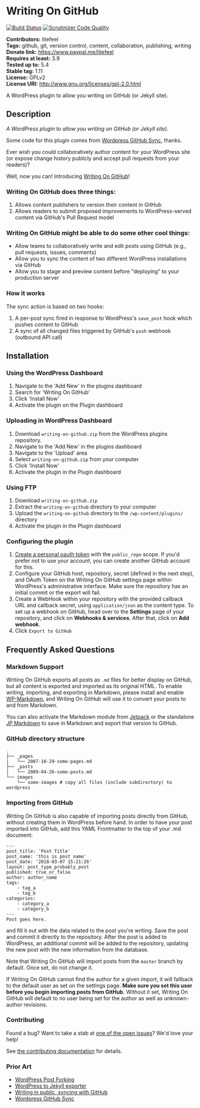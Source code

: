 # Writing On GitHub #

[![Build Status](https://travis-ci.org/litefeel/writing-on-github.svg?branch=master)](https://travis-ci.org/litefeel/writing-on-github)
[![Scrutinizer Code Quality](https://scrutinizer-ci.com/g/litefeel/writing-on-github/badges/quality-score.png?b=master)](https://scrutinizer-ci.com/g/litefeel/writing-on-github/?branch=master)

**Contributors:** litefeel  
**Tags:** github, git, version control, content, collaboration, publishing, writing  
**Donate link:** https://www.paypal.me/litefeel  
**Requires at least:** 3.9  
**Tested up to:** 5.4  
**Stable tag:** 1.11  
**License:** GPLv2  
**License URI:** http://www.gnu.org/licenses/gpl-2.0.html  

A WordPress plugin to allow you writing on GitHub (or Jekyll site).

## Description ##

*A WordPress plugin to allow you writing on GitHub (or Jekyll site).*

Some code for this plugin comes from [Wordpress GitHub Sync](https://github.com/mAAdhaTTah/wordpress-github-sync), thanks.

Ever wish you could collaboratively author content for your WordPress site (or expose change history publicly and accept pull requests from your readers)?

Well, now you can! Introducing [Writing On GitHub](https://github.com/litefeel/writing-on-github)!

### Writing On GitHub does three things: ###

1.  Allows content publishers to version their content in GitHub
2.  Allows readers to submit proposed improvements to WordPress-served content via GitHub's Pull Request model

### Writing On GitHub might be able to do some other cool things: ###

* Allow teams to collaboratively write and edit posts using GitHub (e.g., pull requests, issues, comments)
* Allow you to sync the content of two different WordPress installations via GitHub
* Allow you to stage and preview content before "deploying" to your production server

### How it works ###

The sync action is based on two hooks:

1. A per-post sync fired in response to WordPress's `save_post` hook which pushes content to GitHub
2. A sync of all changed files triggered by GitHub's `push` webhook (outbound API call)

## Installation ##

### Using the WordPress Dashboard ###

1. Navigate to the 'Add New' in the plugins dashboard
2. Search for 'Writing On GitHub'
3. Click 'Install Now'
4. Activate the plugin on the Plugin dashboard

### Uploading in WordPress Dashboard ###

1. Download `writing-on-github.zip` from the WordPress plugins repository.
2. Navigate to the 'Add New' in the plugins dashboard
3. Navigate to the 'Upload' area
4. Select `writing-on-github.zip` from your computer
5. Click 'Install Now'
6. Activate the plugin in the Plugin dashboard

### Using FTP ###

1. Download `writing-on-github.zip`
2. Extract the `writing-on-github` directory to your computer
3. Upload the `writing-on-github` directory to the `/wp-content/plugins/` directory
4. Activate the plugin in the Plugin dashboard


### Configuring the plugin ###

1. [Create a personal oauth token](https://github.com/settings/tokens/new) with the `public_repo` scope. If you'd prefer not to use your account, you can create another GitHub account for this.
2. Configure your GitHub host, repository, secret (defined in the next step),  and OAuth Token on the Writing On GitHub settings page within WordPress's administrative interface. Make sure the repository has an initial commit or the export will fail.
3. Create a WebHook within your repository with the provided callback URL and callback secret, using `application/json` as the content type. To set up a webhook on GitHub, head over to the **Settings** page of your repository, and click on **Webhooks & services**. After that, click on **Add webhook**.
4. Click `Export to GitHub`

## Frequently Asked Questions ##

### Markdown Support ###

Writing On GitHub exports all posts as `.md` files for better display on GitHub, but all content is exported and imported as its original HTML. To enable writing, importing, and exporting in Markdown, please install and enable [WP-Markdown](https://wordpress.org/plugins/wp-markdown/), and Writing On GitHub will use it to convert your posts to and from Markdown.

You can also activate the Markdown module from [Jetpack](https://wordpress.org/plugins/jetpack/) or the standalone [JP Markdown](https://wordpress.org/plugins/jetpack-markdown/) to save in Markdown and export that version to GitHub.

### GitHub directory structure ###

~~~
.
├── _pages
|   └── 2007-10-29-some-pages.md
├── _posts
|   └── 2009-04-26-some-posts.md
└── images
    └── some-images # copy all files (include subdirectory) to wordpress
~~~

### Importing from GitHub ###

Writing On GitHub is also capable of importing posts directly from GitHub, without creating them in WordPress before hand. In order to have your post imported into GitHub, add this YAML Frontmatter to the top of your .md document:

    ---
    post_title: 'Post Title'
    post_name: 'this is post name'
    post_date: '2018-03-07 15:21:26'
    layout: post_type_probably_post
    published: true_or_false
    author: author_name
    tags:
        - tag_a
        - tag_b
    categories:
        - category_a
        - category_b
    ---
    Post goes here.

and fill it out with the data related to the post you're writing. Save the post and commit it directly to the repository. After the post is added to WordPress, an additional commit will be added to the repository, updating the new post with the new information from the database.

Note that Writing On GitHub will import posts from the `master` branch by default. Once set, do not change it.

If Writing On GitHub cannot find the author for a given import, it will fallback to the default user as set on the settings page. **Make sure you set this user before you begin importing posts from GitHub.** Without it set, Writing On GitHub will default to no user being set for the author as well as unknown-author revisions.


### Contributing ###

Found a bug? Want to take a stab at [one of the open issues](https://github.com/litefeel/writing-on-github/issues)? We'd love your help!

See [the contributing documentation](CONTRIBUTING.md) for details.

### Prior Art ###

* [WordPress Post Forking](https://github.com/post-forking/post-forking)
* [WordPress to Jekyll exporter](https://github.com/benbalter/wordpress-to-jekyll-exporter)
* [Writing in public, syncing with GitHub](https://konklone.com/post/writing-in-public-syncing-with-github)
* [Wordpress GitHub Sync](https://github.com/mAAdhaTTah/wordpress-github-sync)
